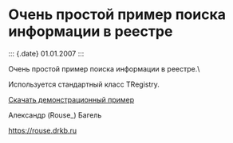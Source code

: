 Очень простой пример поиска информации в реестре
================================================

::: {.date}
01.01.2007
:::

Очень простой пример поиска информации в реестре.\

Используется стандартный класс TRegistry.

[Скачать демонстрационный пример](/zip/regfind.zip)

Александр (Rouse\_) Багель

<https://rouse.drkb.ru>
